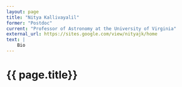 ```yaml
---
layout: page
title: "Nitya Kallivayalil"
former: "Postdoc"
current: "Professor of Astronomy at the University of Virginia"
external_url: https://sites.google.com/view/nityajk/home
text: |
    Bio
---
```



<h1> {{ page.title}} </h1>
